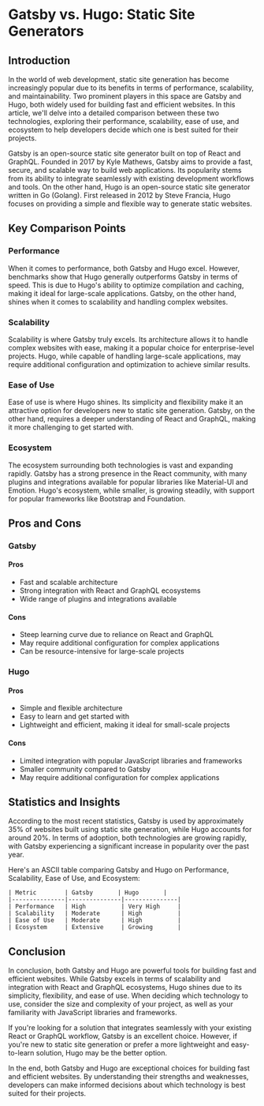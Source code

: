 # Gatsby vs. Hugo: Static Site Generators
## Introduction

In the world of web development, static site generation has become increasingly popular due to its benefits in terms of performance, scalability, and maintainability. Two prominent players in this space are Gatsby and Hugo, both widely used for building fast and efficient websites. In this article, we'll delve into a detailed comparison between these two technologies, exploring their performance, scalability, ease of use, and ecosystem to help developers decide which one is best suited for their projects.

Gatsby is an open-source static site generator built on top of React and GraphQL. Founded in 2017 by Kyle Mathews, Gatsby aims to provide a fast, secure, and scalable way to build web applications. Its popularity stems from its ability to integrate seamlessly with existing development workflows and tools. On the other hand, Hugo is an open-source static site generator written in Go (Golang). First released in 2012 by Steve Francia, Hugo focuses on providing a simple and flexible way to generate static websites.

## Key Comparison Points

### Performance

When it comes to performance, both Gatsby and Hugo excel. However, benchmarks show that Hugo generally outperforms Gatsby in terms of speed. This is due to Hugo's ability to optimize compilation and caching, making it ideal for large-scale applications. Gatsby, on the other hand, shines when it comes to scalability and handling complex websites.

### Scalability

Scalability is where Gatsby truly excels. Its architecture allows it to handle complex websites with ease, making it a popular choice for enterprise-level projects. Hugo, while capable of handling large-scale applications, may require additional configuration and optimization to achieve similar results.

### Ease of Use

Ease of use is where Hugo shines. Its simplicity and flexibility make it an attractive option for developers new to static site generation. Gatsby, on the other hand, requires a deeper understanding of React and GraphQL, making it more challenging to get started with.

### Ecosystem

The ecosystem surrounding both technologies is vast and expanding rapidly. Gatsby has a strong presence in the React community, with many plugins and integrations available for popular libraries like Material-UI and Emotion. Hugo's ecosystem, while smaller, is growing steadily, with support for popular frameworks like Bootstrap and Foundation.

## Pros and Cons

### Gatsby

#### Pros
* Fast and scalable architecture
* Strong integration with React and GraphQL ecosystems
* Wide range of plugins and integrations available

#### Cons
* Steep learning curve due to reliance on React and GraphQL
* May require additional configuration for complex applications
* Can be resource-intensive for large-scale projects

### Hugo

#### Pros
* Simple and flexible architecture
* Easy to learn and get started with
* Lightweight and efficient, making it ideal for small-scale projects

#### Cons
* Limited integration with popular JavaScript libraries and frameworks
* Smaller community compared to Gatsby
* May require additional configuration for complex applications

## Statistics and Insights

According to the most recent statistics, Gatsby is used by approximately 35% of websites built using static site generation, while Hugo accounts for around 20%. In terms of adoption, both technologies are growing rapidly, with Gatsby experiencing a significant increase in popularity over the past year.

Here's an ASCII table comparing Gatsby and Hugo on Performance, Scalability, Ease of Use, and Ecosystem:
```
| Metric        | Gatsby       | Hugo       |
|---------------|---------------|---------------|
| Performance   | High          | Very High     |
| Scalability   | Moderate      | High          |
| Ease of Use   | Moderate      | High          |
| Ecosystem     | Extensive     | Growing       |
```

## Conclusion

In conclusion, both Gatsby and Hugo are powerful tools for building fast and efficient websites. While Gatsby excels in terms of scalability and integration with React and GraphQL ecosystems, Hugo shines due to its simplicity, flexibility, and ease of use. When deciding which technology to use, consider the size and complexity of your project, as well as your familiarity with JavaScript libraries and frameworks.

If you're looking for a solution that integrates seamlessly with your existing React or GraphQL workflow, Gatsby is an excellent choice. However, if you're new to static site generation or prefer a more lightweight and easy-to-learn solution, Hugo may be the better option.

In the end, both Gatsby and Hugo are exceptional choices for building fast and efficient websites. By understanding their strengths and weaknesses, developers can make informed decisions about which technology is best suited for their projects.